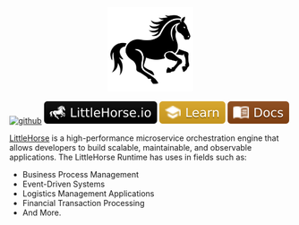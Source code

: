 <p align="center">
  <img alt="LH" src="../assets/logo-square.png" width="30%">
</p>

<a href="https://github.com/littlehorse-enterprises/littlehorse"><img alt="github" src="https://img.shields.io/badge/GitHub-blue?logo=github&logoColor=white"></a>
<a href="https://littlehorse.io/"><img alt="littlehorse.io" src="../assets/site-badge.svg"/></a>
<a href="https://littlehorse.io/docs/getting-started/quickstart"><img alt="littlehorse.io/learn" src="../assets/learn-badge.svg"/></a>
<a href="https://littlehorse.io/docs"><img alt="littlehorse.io/docs" src="../assets/docs-badge.svg"/></a>


[LittleHorse](https://littlehorse.io) is a high-performance microservice orchestration engine that allows developers to build scalable, maintainable, and observable applications. The LittleHorse Runtime has uses in fields such as:

- Business Process Management
- Event-Driven Systems
- Logistics Management Applications
- Financial Transaction Processing
- And More.

